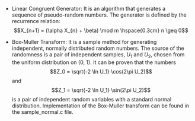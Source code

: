 * Linear Congruent Generator: It is an algorithm that generates a sequence of pseudo-random numbers. The generator is defined by the recurrence relation: $$X_{n+1} = (\alpha X_{n} + \beta) \mod m \hspace{0.3cm} n \geq 0$$

* Box-Muller Transform: It is a sample method for generating independent, normally distributed  random numbers. The source of the randomness is a pair of independent samples, $U_1$ and $U_2$, chosen from the uniform distribution on (0, 1). It can be proven that the numbers $$Z_0 = \sqrt{-2 \ln U_1} \cos(2\pi U_2)$$ and $$Z_1 = \sqrt{-2 \ln U_1} \sin(2\pi U_2)$$ is a pair of independent random variables with a standard normal distribution. Implementation of the Box-Muller transform can be found in the sample_normal.c file.


